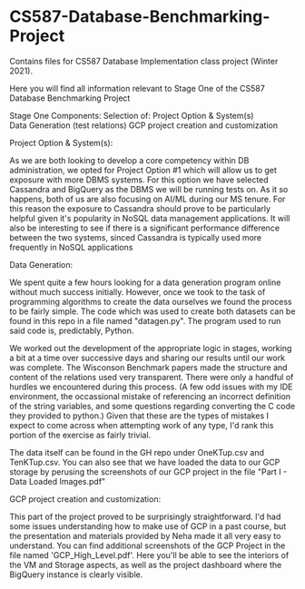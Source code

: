 # CS587-Database-Benchmarking-Project
Contains files for CS587 Database Implementation class project (Winter 2021).

Here you will find all information relevant to Stage One of the CS587 Database Benchmarking Project

Stage One Components:
  Selection of: Project Option & System(s)   
  Data Generation (test relations)
  GCP project creation and customization


Project Option & System(s):
  
  As we are both looking to develop a core competency within DB administration, we opted for Project Option #1 which will allow us to get exposure with more DBMS systems. For this option we have selected Cassandra and BigQuery as the DBMS we will be running tests on.  As it so happens, both of us are also focusing on AI/ML during our MS tenure. For this reason the exposure to Cassandra should prove to be particularly helpful given it's popularity in NoSQL data management applications. It will also be interesting to see if there is a significant performance difference between the two systems, sinced Cassandra is typically used more frequently in NoSQL applications

Data Generation:
  
  We spent quite a few hours looking for a data generation program online without much success initially. However, once we took to the task of programming algorithms to create the data ourselves we found the process to be fairly simple. The code which was used to create both datasets can be found in this repo in a file named "datagen.py". The program used to run said code is, predictably, Python.

  We worked out the development of the appropriate logic in stages, working a bit at a time over successive days and sharing our results until our work was complete. The Wisconson Benchmark papers made the structure and content of the relations used very transparent. There were only a handful of hurdles we encountered during this process. (A few odd issues with my IDE environment, the occassional mistake of referencing an incorrect definition of the string variables, and some questions regarding converting the C code they provided to python.) Given that these are the types of mistakes I expect to come across when attempting work of any type, I'd rank this portion of the exercise as fairly trivial.

  The data itself can be found in the GH repo under OneKTup.csv and TenKTup.csv. You can also see that we have loaded the data to our GCP storage by perusing the screenshots of our GCP project in the file "Part I - Data Loaded Images.pdf"

GCP project creation and customization:

  This part of the project proved to be surprisingly straightforward. I'd had some issues understanding how to make use of GCP in a past course, but the presentation and materials provided by Neha made it all very easy to understand. You can find additional screenshots of the GCP Project in the file named 'GCP_High_Level.pdf'. Here you'll be able to see the interiors of the VM and Storage aspects, as well as the project dashboard where the BigQuery instance is clearly visible.
